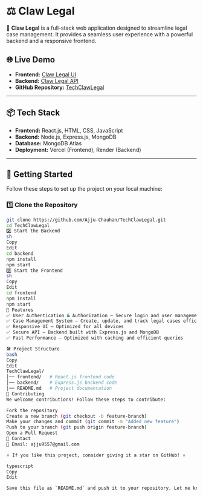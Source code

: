# ⚖️ Claw Legal

🚀 **Claw Legal** is a full-stack web application designed to streamline legal case management. It provides a seamless user experience with a powerful backend and a responsive frontend.

## 🌐 Live Demo

- **Frontend:** [Claw Legal UI](https://clawlegal.vercel.app/)  
- **Backend:** [Claw Legal API](https://techclawlegal.onrender.com/)  
- **GitHub Repository:** [TechClawLegal](https://github.com/Ajju-Chauhan/TechClawLegal)  

---

## 📦 Tech Stack

- **Frontend:** React.js, HTML, CSS, JavaScript  
- **Backend:** Node.js, Express.js, MongoDB  
- **Database:** MongoDB Atlas  
- **Deployment:** Vercel (Frontend), Render (Backend)  

---

## 🚀 Getting Started  

Follow these steps to set up the project on your local machine:

### 1️⃣ Clone the Repository  
```sh
git clone https://github.com/Ajju-Chauhan/TechClawLegal.git
cd TechClawLegal
2️⃣ Start the Backend
sh
Copy
Edit
cd backend
npm install
npm start
3️⃣ Start the Frontend
sh
Copy
Edit
cd frontend
npm install
npm start
🎯 Features
✅ User Authentication & Authorization – Secure login and user management
✅ Case Management System – Create, update, and track legal cases efficiently
✅ Responsive UI – Optimized for all devices
✅ Secure API – Backend built with Express.js and MongoDB
✅ Fast Performance – Optimized with caching and efficient queries

🛠️ Project Structure
bash
Copy
Edit
TechClawLegal/
│── frontend/   # React.js frontend code  
│── backend/    # Express.js backend code  
│── README.md   # Project documentation  
🤝 Contributing
We welcome contributions! Follow these steps to contribute:

Fork the repository
Create a new branch (git checkout -b feature-branch)
Make your changes and commit (git commit -m "Added new feature")
Push to your branch (git push origin feature-branch)
Open a Pull Request
📩 Contact
📧 Email: ajju9557@gmail.com

⭐ If you like this project, consider giving it a star on GitHub! ⭐

typescript
Copy
Edit

Save this file as `README.md` and push it to your repository. Let me know if #   C l a w L e g a l T e c h  
 